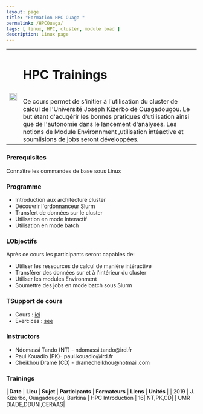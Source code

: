 ```yaml
---
layout: page
title: "Formation HPC Ouaga "
permalink: /HPCOuaga/
tags: [ linux, HPC, cluster, module load ]
description: Linux page
---
```

<table class="table-contact">
<tr>
<td><img width="100%" src="{{ site.url }}/images/trainings-hpc.jpeg" alt="" />
</td>
<td>
<h1> HPC Trainings</h1><br />
Ce cours permet de s'initier à l'utilisation du cluster de calcul de l'Université Joseph Kizerbo de Ouagadougou. 
Le but étant d'acuqérir les bonnes pratiques d'utilisation ainsi que de l'autonomie dans le lancement d'analyses.
Les notions de Module Environnment ,utilisation intéactive et soumiisions de jobs seront développées.
</td>
</tr>
</table>

### Prerequisites
Connaître les commandes de base sous Linux
<div id="colonne1">
<h3>Programme</h3>
<ul>
<li> Introduction aux architecture cluster </li>
<li> Découvrir l'ordonnanceur Slurm</li>
<li> Transfert de données sur le cluster</li>
<li> Utilisation en mode Interactif </li>
<li> Utilisation en mode batch</li>
</ul>
</div>

<div id="colonne2">
<h3>LObjectifs</h3>
Après ce cours les participants seront capables de:
<ul>
<li>Utiliser les ressources de calcul de manière intéractive </li>
<li>Transfèrer des données sur et à l'intérieur du cluster</li>
<li>Utiliser les modules Environment</li>
<li>Soumettre des jobs en mode batch sous Slurm</li>
</ul>
</div>

<div id="colonne3">
<h3>TSupport de cours</h3>
<ul>
<li>Cours : <a target="_blank" href="{{ site.url }}/files/hpc/HPC_ouaga_oct19.pdf">ici</a></li>
<li>Exercices : <a target="_blank" href="{{ site.url }}/hpc/hpcOuagaPractice">see</a> </li>
</ul>
</div>

<div id="nextInline" class="clearfix">
<h3>Instructors</h3>
<ul>
    <li>Ndomassi Tando (NT) - ndomassi.tando@ird.fr</li>
    <li>Paul Kouadio (PK)- paul.kouadio@ird.fr </li>
    <li>Cheikhou Dramé (CD) - dramecheikhou@hotmail.com </li>

    
</ul>
</div>

### Trainings
 
| **Date** | **Lieu** | **Sujet** | **Participants** | **Formateurs** | **Liens** | **Unités** |
| 2019 | J. Kizerbo, Ouagadougou, Burkina |  HPC Introduction | 16| NT,PK,CD| | UMR DIADE,DDUNI,CERAAS|


